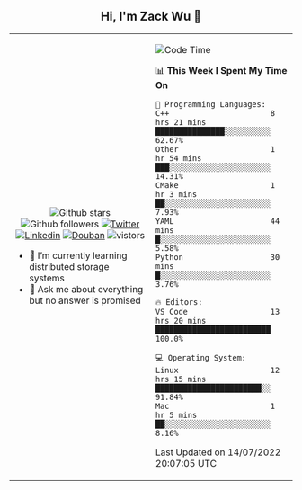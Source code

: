 <h2 align="center"> Hi, I'm Zack Wu 👋 </h2>

<table>
    <tr>
        <td valign="center" width="50%">
            <p align="center">
              <img src="https://img.shields.io/github/stars/izackwu?style=social" alt="Github stars" />
              <img src="https://img.shields.io/github/followers/izackwu?style=social" alt="Github followers" />
              <a href="https://twitter.com/_zackwu"><img src="https://img.shields.io/badge/@__zackwu-1DA1F2?style=flat&logo=Twitter&logoColor=white" alt="Twitter"/></a>
              <a href="https://www.linkedin.com/in/izackwu/?locale=en_US"><img src="https://img.shields.io/badge/@izackwu-0073b1?style=flat&logo=LinkedIn&logoColor=white" alt="Linkedin" /></a>
              <a href="https://www.douban.com/people/keith1"><img src="https://img.shields.io/badge/@keith1-007722?style=flat&logo=Douban&logoColor=white" alt="Douban" /></a>
              <img src="https://visitor-badge.glitch.me/badge?page_id=keithnull" alt="vistors" />
            </p>
            <ul>
                <li>🌱 I’m currently learning distributed storage systems</li>
                <li>💬 Ask me about everything but no answer is promised</li>
            </ul>
        </td>
       <td valign="top" width="50%">
    
<!--START_SECTION:waka-->
![Code Time](http://img.shields.io/badge/Code%20Time-0%20secs-blue)

📊 **This Week I Spent My Time On** 

```text
💬 Programming Languages: 
C++                      8 hrs 21 mins       ███████████████░░░░░░░░░░   62.67% 
Other                    1 hr 54 mins        ███░░░░░░░░░░░░░░░░░░░░░░   14.31% 
CMake                    1 hr 3 mins         ██░░░░░░░░░░░░░░░░░░░░░░░   7.93% 
YAML                     44 mins             █░░░░░░░░░░░░░░░░░░░░░░░░   5.58% 
Python                   30 mins             █░░░░░░░░░░░░░░░░░░░░░░░░   3.76%

🔥 Editors: 
VS Code                  13 hrs 20 mins      █████████████████████████   100.0%

💻 Operating System: 
Linux                    12 hrs 15 mins      ███████████████████████░░   91.84% 
Mac                      1 hr 5 mins         ██░░░░░░░░░░░░░░░░░░░░░░░   8.16%

```


 Last Updated on 14/07/2022 20:07:05 UTC
<!--END_SECTION:waka-->
</td></tr>
</table>


